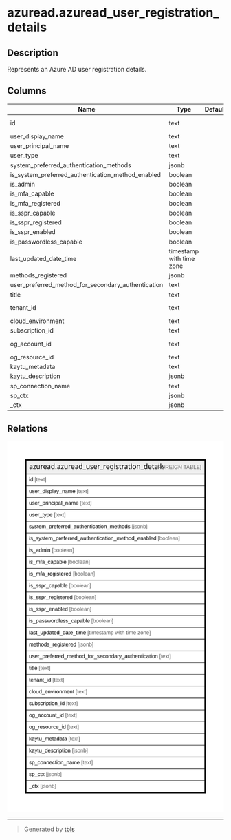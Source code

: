 # azuread.azuread_user_registration_details

## Description

Represents an Azure AD user registration details.

## Columns

| Name | Type | Default | Nullable | Children | Parents | Comment |
| ---- | ---- | ------- | -------- | -------- | ------- | ------- |
| id | text |  | true |  |  | The unique identifier for the user. Should be treated as an opaque identifier. |
| user_display_name | text |  | true |  |  | User Display name. |
| user_principal_name | text |  | true |  |  | User Principal name. |
| user_type | text |  | true |  |  | User Type. |
| system_preferred_authentication_methods | jsonb |  | true |  |  | SystemPreferredAuthenticationMethods |
| is_system_preferred_authentication_method_enabled | boolean |  | true |  |  | IsSystemPreferredAuthenticationMethodEnabled |
| is_admin | boolean |  | true |  |  | Whether the user is admin or not. |
| is_mfa_capable | boolean |  | true |  |  | IsMfaCapable |
| is_mfa_registered | boolean |  | true |  |  | IsMfaRegistered |
| is_sspr_capable | boolean |  | true |  |  | IsSsprCapable |
| is_sspr_registered | boolean |  | true |  |  | IsSsprRegistered |
| is_sspr_enabled | boolean |  | true |  |  | IsSsprEnabled |
| is_passwordless_capable | boolean |  | true |  |  | IsPasswordlessCapable |
| last_updated_date_time | timestamp with time zone |  | true |  |  | LastUpdatedDateTime |
| methods_registered | jsonb |  | true |  |  | MethodsRegistered |
| user_preferred_method_for_secondary_authentication | text |  | true |  |  | UserPreferredMethodForSecondaryAuthentication |
| title | text |  | true |  |  | Title of the resource. |
| tenant_id | text |  | true |  |  | The Azure Tenant ID where the resource is located. |
| cloud_environment | text |  | true |  |  |  |
| subscription_id | text |  | true |  |  |  |
| og_account_id | text |  | true |  |  | The Platform Account ID in which the resource is located. |
| og_resource_id | text |  | true |  |  | The unique ID of the resource in opengovernance. |
| kaytu_metadata | text |  | true |  |  |  |
| kaytu_description | jsonb |  | true |  |  | The full model description of the resource |
| sp_connection_name | text |  | true |  |  | Steampipe connection name. |
| sp_ctx | jsonb |  | true |  |  | Steampipe context in JSON form. |
| _ctx | jsonb |  | true |  |  | Steampipe context in JSON form. |

## Relations

![er](azuread.azuread_user_registration_details.svg)

---

> Generated by [tbls](https://github.com/k1LoW/tbls)
